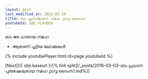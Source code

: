 ```yaml
---
layout: post
last_modified_at: 2021-03-29
title: ഓം ധൃഠാറ്മാനെ നമഹ ൧൦൮ ടൈംസ്
youtubeId: IQt_YLAvDC0
---
```

 
 
 ഓം ജട ധാരായ നമഹ 
 
 -  ആരാണ് പൂട്ടിയ ലോക്കുകൾ 
 
  
 
  
 
 
 
 
 
 


{% include youtubePlayer.html id=page.youtubeId %}
 
[Next]({{ site.baseurl }}{% link  split2/_posts/2016-03-03-ഓം പ്രധാന പുരുഷേശ്വരായ നമഹ ൧൦൮ ടൈംസ്.md%})
 
